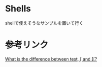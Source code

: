 # Shells
shellで使えそうなサンプルを置いて行く

# 参考リンク
[What is the difference between test, \[ and \[\[?](http://mywiki.wooledge.org/BashFAQ/031)
